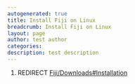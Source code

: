 ```yaml
---
autogenerated: true
title: Install Fiji on Linux
breadcrumb: Install Fiji on Linux
layout: page
author: test author
categories: 
description: test description
---
```


1.  REDIRECT [Fiji/Downloads\#Installation](Fiji/Downloads#Installation "wikilink")
